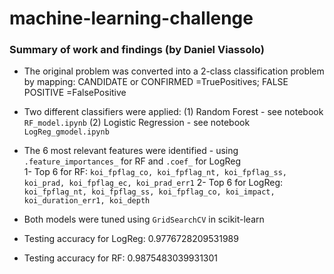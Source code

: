 # machine-learning-challenge

### Summary of work and findings (by Daniel Viassolo)

* The original problem was converted into a 2-class classification problem by mapping: CANDIDATE or CONFIRMED =TruePositives; FALSE POSITIVE =FalsePositive

* Two different classifiers were applied: 
(1) Random Forest - see notebook `RF_model.ipynb` 
(2) Logistic Regression - see notebook `LogReg_gmodel.ipynb` 


* The 6 most relevant features were identified - using `.feature_importances_` for RF and `.coef_` for LogReg    
1- Top 6 for RF: `koi_fpflag_co, koi_fpflag_nt, koi_fpflag_ss, koi_prad, koi_fpflag_ec, koi_prad_err1`
2- Top 6 for LogReg: `koi_fpflag_nt, koi_fpflag_ss, koi_fpflag_co, koi_impact, koi_duration_err1, koi_depth`


* Both models were tuned using `GridSearchCV` in scikit-learn

* Testing accuracy for LogReg: 0.9776728209531989

* Testing accuracy for RF: 0.9875483039931301


 